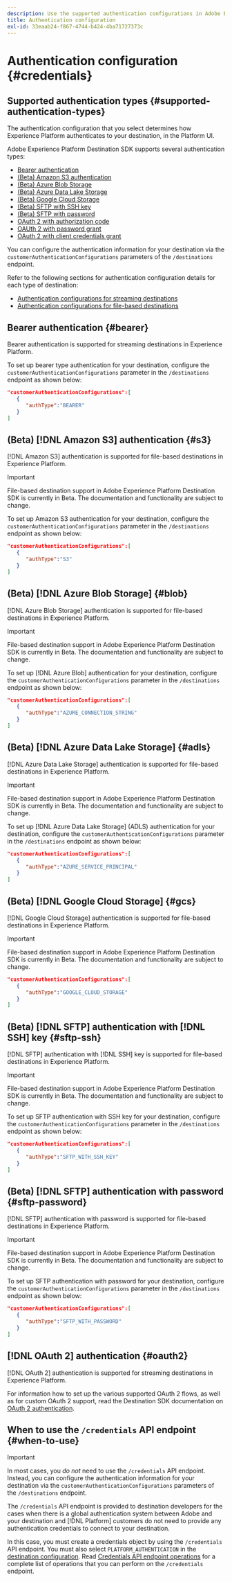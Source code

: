 ```yaml
---
description: Use the supported authentication configurations in Adobe Experience Platform Destination SDK to authenticate users and activate data to your destination endpoint.
title: Authentication configuration
exl-id: 33eaab24-f867-4744-b424-4ba71727373c
---
```

# Authentication configuration {#credentials}

## Supported authentication types {#supported-authentication-types}

The authentication configuration that you select determines how Experience Platform authenticates to your destination, in the Platform UI.

Adobe Experience Platform Destination SDK supports several authentication types:

* [Bearer authentication](#bearer)
* [(Beta) Amazon S3 authentication](#s3)
* [(Beta) Azure Blob Storage](#blob)
* [(Beta) Azure Data Lake Storage](#adls)
* [(Beta) Google Cloud Storage](#gcs)
* [(Beta) SFTP with SSH key](#sftp-ssh)
* [(Beta) SFTP with password](#sftp-password)
* [OAuth 2 with authorization code](#oauth2)
* [OAUth 2 with password grant](#oauth2)
* [OAuth 2 with client credentials grant](#oauth2)

You can configure the authentication information for your destination via the `customerAuthenticationConfigurations` parameters of the `/destinations` endpoint.

Refer to the following sections for authentication configuration details for each type of destination:

* [Authentication configurations for streaming destinations](destination-configuration.md#customer-authentication-configurations)
* [Authentication configurations for file-based destinations](file-based-destination-configuration.md#customer-authentication-configurations)

## Bearer authentication {#bearer}

Bearer authentication is supported for streaming destinations in Experience Platform.

To set up bearer type authentication for your destination, configure the `customerAuthenticationConfigurations` parameter in the `/destinations` endpoint as shown below:

```json
"customerAuthenticationConfigurations":[
   {
      "authType":"BEARER"
   }
]
```

## (Beta) [!DNL Amazon S3] authentication {#s3}

[!DNL Amazon S3] authentication is supported for file-based destinations in Experience Platform.

>[!IMPORTANT]
>
>File-based destination support in Adobe Experience Platform Destination SDK is currently in Beta. The documentation and functionality are subject to change.

To set up Amazon S3 authentication for your destination, configure the `customerAuthenticationConfigurations` parameter in the `/destinations` endpoint as shown below:

```json
"customerAuthenticationConfigurations":[
   {
      "authType":"S3"
   }
]
```

## (Beta) [!DNL Azure Blob Storage] {#blob}

[!DNL Azure Blob Storage] authentication is supported for file-based destinations in Experience Platform.

>[!IMPORTANT]
>
>File-based destination support in Adobe Experience Platform Destination SDK is currently in Beta. The documentation and functionality are subject to change.

To set up [!DNL Azure Blob] authentication for your destination, configure the `customerAuthenticationConfigurations` parameter in the `/destinations` endpoint as shown below:

```json
"customerAuthenticationConfigurations":[
   {
      "authType":"AZURE_CONNECTION_STRING"
   }
]
```

## (Beta) [!DNL Azure Data Lake Storage] {#adls}

[!DNL Azure Data Lake Storage] authentication is supported for file-based destinations in Experience Platform.

>[!IMPORTANT]
>
>File-based destination support in Adobe Experience Platform Destination SDK is currently in Beta. The documentation and functionality are subject to change.

To set up [!DNL Azure Data Lake Storage] (ADLS) authentication for your destination, configure the `customerAuthenticationConfigurations` parameter in the `/destinations` endpoint as shown below:

```json
"customerAuthenticationConfigurations":[
   {
      "authType":"AZURE_SERVICE_PRINCIPAL"
   }
]
```

## (Beta) [!DNL Google Cloud Storage] {#gcs}

[!DNL Google Cloud Storage] authentication is supported for file-based destinations in Experience Platform.

>[!IMPORTANT]
>
>File-based destination support in Adobe Experience Platform Destination SDK is currently in Beta. The documentation and functionality are subject to change.

```json
"customerAuthenticationConfigurations":[
   {
      "authType":"GOOGLE_CLOUD_STORAGE"
   }
]
```


## (Beta) [!DNL SFTP] authentication with [!DNL SSH] key {#sftp-ssh}

[!DNL SFTP] authentication with [!DNL SSH] key is supported for file-based destinations in Experience Platform.

>[!IMPORTANT]
>
>File-based destination support in Adobe Experience Platform Destination SDK is currently in Beta. The documentation and functionality are subject to change.

To set up SFTP authentication with SSH key for your destination, configure the `customerAuthenticationConfigurations` parameter in the `/destinations` endpoint as shown below:

```json
"customerAuthenticationConfigurations":[
   {
      "authType":"SFTP_WITH_SSH_KEY"
   }
]
```

## (Beta) [!DNL SFTP] authentication with password {#sftp-password}

[!DNL SFTP] authentication with password is supported for file-based destinations in Experience Platform.

>[!IMPORTANT]
>
>File-based destination support in Adobe Experience Platform Destination SDK is currently in Beta. The documentation and functionality are subject to change.

To set up SFTP authentication with password for your destination, configure the `customerAuthenticationConfigurations` parameter in the `/destinations` endpoint as shown below:

```json
"customerAuthenticationConfigurations":[
   {
      "authType":"SFTP_WITH_PASSWORD"
   }
]
```

## [!DNL OAuth 2] authentication {#oauth2}

[!DNL OAuth 2] authentication is supported for streaming destinations in Experience Platform.

For information how to set up the various supported OAuth 2 flows, as well as for custom OAuth 2 support, read the Destination SDK documentation on [OAuth 2 authentication](./oauth2-authentication.md).


## When to use the `/credentials` API endpoint {#when-to-use}

>[!IMPORTANT]
>
>In most cases, you *do not* need to use the `/credentials` API endpoint. Instead, you can configure the authentication information for your destination via the `customerAuthenticationConfigurations` parameters of the `/destinations` endpoint.

The `/credentials` API endpoint is provided to destination developers for the cases when there is a global authentication system between Adobe and your destination and [!DNL Platform] customers do not need to provide any authentication credentials to connect to your destination.

In this case, you must create a credentials object by using the `/credentials` API endpoint. You must also select `PLATFORM_AUTHENTICATION` in the [destination configuration](./destination-configuration.md#destination-delivery). Read [Credentials API endpoint operations](./credentials-configuration-api.md) for a complete list of operations that you can perform on the `/credentials` endpoint.
